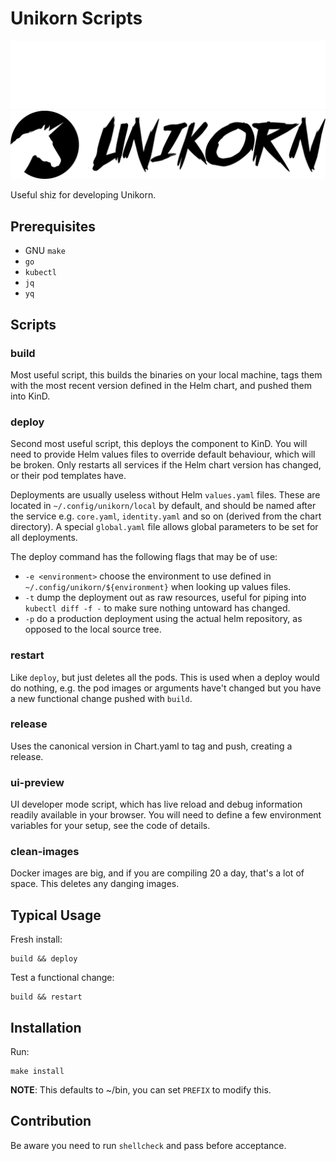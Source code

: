 # Unikorn Scripts

![Unikorn Logo](https://raw.githubusercontent.com/unikorn-cloud/assets/main/images/logos/light-on-dark/logo.svg#gh-dark-mode-only)
![Unikorn Logo](https://raw.githubusercontent.com/unikorn-cloud/assets/main/images/logos/dark-on-light/logo.svg#gh-light-mode-only)

Useful shiz for developing Unikorn.

## Prerequisites

* GNU `make`
* `go`
* `kubectl`
* `jq`
* `yq`

## Scripts

### build

Most useful script, this builds the binaries on your local machine, tags them with the most recent version defined in the Helm chart, and pushed them into KinD.

### deploy

Second most useful script, this deploys the component to KinD.
You will need to provide Helm values files to override default behaviour, which will be broken.
Only restarts all services if the Helm chart version has changed, or their pod templates have.

Deployments are usually useless without Helm `values.yaml` files.
These are located in `~/.config/unikorn/local` by default, and should be named after the service e.g. `core.yaml`, `identity.yaml` and so on (derived from the chart directory).
A special `global.yaml` file allows global parameters to be set for all deployments.

The deploy command has the following flags that may be of use:

* `-e <environment>` choose the environment to use defined in `~/.config/unikorn/${environment}` when looking up values files.
* `-t` dump the deployment out as raw resources, useful for piping into `kubectl diff -f -` to make sure nothing untoward has changed.
* `-p` do a production deployment using the actual helm repository, as opposed to the local source tree.

### restart

Like `deploy`, but just deletes all the pods.
This is used when a deploy would do nothing, e.g. the pod images or arguments have't changed but you have a new functional change pushed with `build`.

### release

Uses the canonical version in Chart.yaml to tag and push, creating a release.

### ui-preview

UI developer mode script, which has live reload and debug information readily available in your browser.
You will need to define a few environment variables for your setup, see the code of details.

### clean-images

Docker images are big, and if you are compiling 20 a day, that's a lot of space.
This deletes any danging images.

## Typical Usage

Fresh install:

```shell
build && deploy
```

Test a functional change:

```shell
build && restart
```

## Installation

Run:

```shell
make install
```

**NOTE**: This defaults to ~/bin, you can set `PREFIX` to modify this.

## Contribution

Be aware you need to run `shellcheck` and pass before acceptance.

